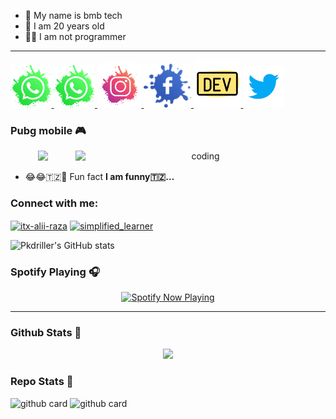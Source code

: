 <p align="center">

- 👤 My name is bmb tech 
- 💌 I am 20 years old 
- 👨‍💻 I am not programmer

</p>

------
<a href="https://wa.link/gk0ie1"> <img src="https://raw.githubusercontent.com/shizothetechie/database/main/icon/WhatsApp.png" width="13%"> </a>
  <a href="https://whatsapp.com/channel/0029VawO6hgF6sn7k3SuVU3z"> <img src="https://raw.githubusercontent.com/shizothetechie/database/main/icon/WhatsApp.png" width="13%"> </a>
  <a href="https://www.instagram.com/bmb.md11?igsh=cnBqcjVrY3c3eDl3"> <img src="https://raw.githubusercontent.com/shizothetechie/database/main/icon/Instagram2.png" width="14%"> </a>
  <a href="https://www.facebook.com/share/16F9sbGaXC/"> <img src="https://raw.githubusercontent.com/shizothetechie/database/main/icon/Facebook.png" width="15%"> </a><a href="https://github.com/bwbxmd/B.M.B-TECG"> <img src="https://raw.githubusercontent.com/shizothetechie/database/main/icon/devto.png" width="15%"> </a><a href="https://x.com/bmb_xmd?t=dXGMsWLaBasPJ3PZykz8LA&s=09 "> <img src="https://raw.githubusercontent.com/shizothetechie/database/main/icon/twitter.png" width="13%"> </a>
  

### Pubg mobile 🎮
<p align="center">
  <img src="https://github.com/Andriiwalker/zeeoneofc/blob/zeeoneofc/2047a1zwq1.gif" />
  

<img align="right" alt="coding" width="400" src="https://user-images.githubusercontent.com/55389276/140866485-8fb1c876-9a8f-4d6a-98dc-08c4981eaf70.gif">




- 😂😂🇹🇿🤍 Fun fact **I am funny🇹🇿…**

<h3 align="left">Connect with me:</h3>
<p align="left">
<a href="https://linkedin.com/in/itx-alii-raza" target="blank"><img align="center" src="https://raw.githubusercontent.com/rahuldkjain/github-profile-readme-generator/master/src/images/icons/Social/linked-in-alt.svg" alt="itx-alii-raza" height="30" width="40" /></a>
<a href="https://www.instagram.com/bmbxmd?igsh=MTM0Y2p3ZHpxMXZraA==" target="blank"><img align="center" src="https://raw.githubusercontent.com/rahuldkjain/github-profile-readme-generator/master/src/images/icons/Social/instagram.svg" alt="simplified_learner" height="30" width="40" /></a>

![Pkdriller's GitHub stats](https://github-readme-stats.vercel.app/api?username=Pkdriller&show_icons=true&theme=radical)
### Spotify Playing 🎧

<p align="center">
  <a href="https://open.spotify.com/user/31nuzemgd72h4llo3dnl2pshegeu?si=qHWmVIfBQhy2KyH0dJgQ2Q&utm_source=copy-link" target="_blank"><img src="https://now-playing-on-spotify.vercel.app/api/spotify" alt="Spotify Now Playing" width="350"/></a>
</p>

------

### Github Stats 🚀

></a></p>
<p align="center"><a href="https://github.com/bwbxmd"><img src="https://github-readme-stats.vercel.app/api/top-langs/?username=zeeoneofficial&theme=radical&layout=compact"></a></p> 

### Repo Stats 🔭

![github card](https://github-readme-stats.vercel.app/api/pin/?username=bwbxmd&repo=INFOGENIE-AI&theme=nightowl)
![github card](https://github-readme-stats.vercel.app/api/pin/?username=bwbxmd&repo=B.M.B-TECH&theme=dark)
